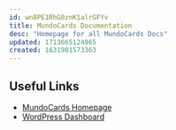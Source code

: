 ```yaml
---
id: wn8PE1RhG0znK1alrGFYv
title: MundoCards Documentation
desc: "Homepage for all MundoCards Docs"
updated: 1713665124965
created: 1631901573363
---
```


## Useful Links

- [MundoCards Homepage](https://mundocards.wpcomstaging.com/)
- [WordPress Dashboard](https://mundocards.wpcomstaging.com/wp-admin/)
